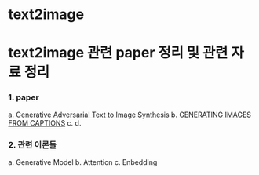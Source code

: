 # text2image

# text2image 관련 paper 정리 및 관련 자료 정리

### 1. paper
  a. [Generative Adversarial Text to Image Synthesis](https://arxiv.org/abs/1605.05396)
  b. [GENERATING IMAGES FROM CAPTIONS](http://www.thespermwhale.com/jaseweston/ram/papers/paper_13.pdf)
  c.
  d.
  
  
### 2. 관련 이론들

  a. Generative Model
  b. Attention
  c. Enbedding
  
  
